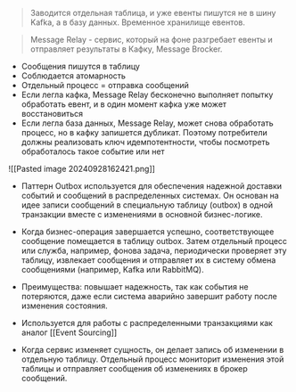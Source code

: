 > Заводится отдельная таблица, и уже евенты пишутся не в шину Kafka, а в базу данных. Временное хранилище евентов. 

> Message Relay - сервис, который на фоне разгребает евенты и отправляет результаты в Кафку, Message Brocker.

- Сообщения пишутся в таблицу
- Соблюдается атомарность
- Отдельный процесс = отправка сообщений
- Если легла кафка, Message Relay бесконечно выполняет попытку обработать евент, и в один момент кафка уже может восстановиться
- Если легла база данных, Message Relay, может снова обработать процесс, но в кафку запишется дубликат. Поэтому потребители должны реализовать ключ идемпотентности, чтобы посмотреть обработалось такое событие или нет

![[Pasted image 20240928162421.png]]

- Паттерн Outbox используется для обеспечения надежной доставки событий и сообщений в распределенных системах. Он основан на идее записи сообщений в специальную таблицу (outbox) в одной транзакции вместе с изменениями в основной бизнес-логике.
- Когда бизнес-операция завершается успешно, соответствующее сообщение помещается в таблицу outbox. Затем отдельный процесс или служба, например, фонова задача, периодически проверяет эту таблицу, извлекает сообщения и отправляет их в систему обмена сообщениями (например, Kafka или RabbitMQ).
- Преимущества: повышает надежность, так как события не потеряются, даже если система аварийно завершит работу после изменения состояния.

- Используется для работы с распределенными транзакциями как аналог [[Event Sourcing]]
- Когда сервис изменяет сущность, он делает запись об изменении в отдельную таблицу. Отдельный процесс мониторит изменения этой таблицы и отправляет сообщения об изменениях в брокер сообщений.